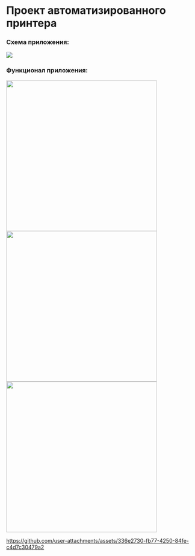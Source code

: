 <h1>Проект автоматизированного принтера</h1>

<h3>Схема приложения:</h3>
<img src="https://github.com/user-attachments/assets/cc00efc1-208e-41c6-bf33-48fb2864f137">


<h3>Функционал приложения:</h3>
<img src="https://github.com/user-attachments/assets/854d1ec6-8430-4153-ad31-0644d67e487a" width=400>
<img src="https://github.com/user-attachments/assets/3173f1cd-b69b-4957-92ce-96d065cad359" width=400>
<img src="https://github.com/user-attachments/assets/8ff4bfb4-0c95-440c-b217-5cf86c298eba" width=400>



https://github.com/user-attachments/assets/336e2730-fb77-4250-84fe-c4d7c30479a2

